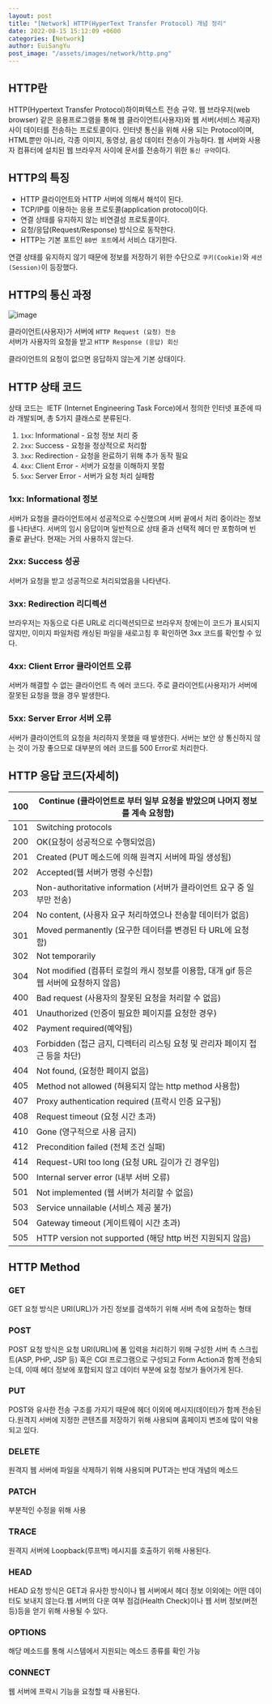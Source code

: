 ```yaml
---
layout: post
title: "[Network] HTTP(HyperText Transfer Protocol) 개념 정리"
date: 2022-08-15 15:12:09 +0600
categories: [Network]
author: EuiSangYu
post_image: "/assets/images/network/http.png"
---
```


## HTTP란

HTTP(Hypertext Transfer Protocol)하이퍼텍스트 전송 규약. 웹 브라우저(web browser) 같은 응용프로그램을 통해 웹 클라이언트(사용자)와 웹 서버(서비스 제공자) 사이 데이터를 전송하는 프로토콜이다. 인터넷 통신을 위해 사용 되는 Protocol이며, HTML뿐만 아니라, 각종 이미지, 동영상, 음성 데이터 전송이 가능하다. 웹 서버와 사용자 컴퓨터에 설치된 웹 브라우저 사이에 문서를 전송하기 위한 `통신 규약`이다.

## HTTP의 특징

-   HTTP 클라이언트와 HTTP 서버에 의해서 해석이 된다.
-   TCP/IP를 이용하는 응용 프로토콜(application protocol)이다.
-   연결 상태를 유지하지 않는 비연결성 프로토콜이다.
-   요청/응답(Request/Response) 방식으로 동작한다.
-   HTTP는 기본 포트인 `80번 포트`에서 서비스 대기한다.

연결 상태를 유지하지 않기 때문에 정보를 저장하기 위한 수단으로 `쿠키(Cookie)`와 `세션(Session)`이 등장했다.

## HTTP의 통신 과정

![image](https://user-images.githubusercontent.com/58925978/187123035-51c524f7-c960-46e4-b960-e81834faa180.png)


클라이언트(사용자)가 서버에 `HTTP Request (요청) 전송`  
서버가 사용자의 요청을 받고 `HTTP Response (응답) 회신`

클라이언트의 요청이 없으면 응답하지 않는게 기본 상태이다.

## HTTP 상태 코드

상태 코드는  IETF (Internet Engineering Task Force)에서 정의한 인터넷 표준에 따라 개발되며, 총 5가지 클래스로 분류된다.

1.  `1xx`: Informational - 요청 정보 처리 중
2.  `2xx`: Success - 요청을 정상적으로 처리함
3.  `3xx`: Redirection - 요청을 완료하기 위해 추가 동작 필요
4.  `4xx`: Client Error - 서버가 요청을 이해하지 못함
5.  `5xx`: Server Error - 서버가 요청 처리 실패함

### 1xx: Informational 정보

서버가 요청을 클라이언트에서 성공적으로 수신했으며 서버 끝에서 처리 중이라는 정보를 나타낸다. 서버의 임시 응답이며 일반적으로 상태 줄과 선택적 헤더 만 포함하며 빈 줄로 끝난다. 현재는 거의 사용하지 않는다.

### 2xx: Success 성공

서버가 요청을 받고 성공적으로 처리되었음을 나타낸다.

### 3xx: Redirection 리디렉션

브라우저는 자동으로 다른 URL로 리디렉션되므로 브라우저 창에는이 코드가 표시되지 않지만, 이미지 파일처럼 캐싱된 파일을 새로고침 후 확인하면 3xx 코드를 확인할 수 있다.

### 4xx: Client Error 클라이언트 오류

서버가 해결할 수 없는 클라이언트 측 에러 코드다. 주로 클라이언트(사용자)가 서버에 잘못된 요청을 했을 경우 발생한다.

### 5xx: Server Error 서버 오류

서버가 클라이언트의 요청을 처리하지 못했을 때 발생한다. 서버는 보안 상 통신하지 않는 것이 가장 좋으므로 대부분의 에러 코드를 500 Error로 처리한다.

## HTTP 응답 코드(자세히)

| 100 | Continue (클라이언트로 부터 일부 요청을 받았으며 나머지 정보를 계속 요청함) |
| --- | --- |
| 101 | Switching protocols |
| 200 | OK(요청이 성공적으로 수행되었음) |
| 201 | Created (PUT 메소드에 의해 원격지 서버에 파일 생성됨) |
| 202 | Accepted(웹 서버가 명령 수신함) |
| 203 | Non-authoritative information (서버가 클라이언트 요구 중 일부만 전송) |
| 204 | No content, (사용자 요구 처리하였으나 전송할 데이터가 없음) |
| 301 | Moved permanently (요구한 데이터를 변경된 타 URL에 요청함) |
| 302 | Not temporarily |
| 304 | Not modified (컴퓨터 로컬의 캐시 정보를 이용함, 대개 gif 등은 웹 서버에 요청하지 않음) |
| 400 | Bad request (사용자의 잘못된 요청을 처리할 수 없음) |
| 401 | Unauthorized (인증이 필요한 페이지를 요청한 경우) |
| 402 | Payment required(예약됨) |
| 403 | Forbidden (접근 금지, 디렉터리 리스팅 요청 및 관리자 페이지 접근 등을 차단) |
| 404 | Not found, (요청한 페이지 없음) |
| 405 | Method not allowed (혀용되지 않는 http method 사용함) |
| 407 | Proxy authentication required (프락시 인증 요구됨) |
| 408 | Request timeout (요청 시간 초과) |
| 410 | Gone (영구적으로 사용 금지) |
| 412 | Precondition failed (전체 조건 실패) |
| 414 | Request-URI too long (요청 URL 길이가 긴 경우임) |
| 500 | Internal server error (내부 서버 오류) |
| 501 | Not implemented (웹 서버가 처리할 수 없음) |
| 503 | Service unnailable (서비스 제공 불가) |
| 504 | Gateway timeout (게이트웨이 시간 초과) |
| 505 | HTTP version not supported (해당 http 버전 지원되지 않음) |

## HTTP Method

### GET

GET 요청 방식은 URI(URL)가 가진 정보를 검색하기 위해 서버 측에 요청하는 형태

### POST

POST 요청 방식은 요청 URI(URL)에 폼 입력을 처리하기 위해 구성한 서버 측 스크립트(ASP, PHP, JSP 등) 혹은 CGI 프로그램으로 구성되고 Form Action과 함께 전송되는데, 이때 헤더 정보에 포함되지 않고 데이터 부분에 요청 정보가 들어가게 된다. 

### PUT

POST와 유사한 전송 구조를 가지기 때문에 헤더 이외에 메시지(데이터)가 함께 전송된다.원격지 서버에 지정한 콘텐츠를 저장하기 위해 사용되며 홈페이지 변조에 많이 악용되고 있다.

### DELETE

원격지 웹 서버에 파일을 삭제하기 위해 사용되며 PUT과는 반대 개념의 메소드

### PATCH

부분적인 수정을 위해 사용

### TRACE

원격지 서버에 Loopback(루프백) 메시지를 호출하기 위해 사용된다. 

### HEAD

HEAD 요청 방식은 GET과 유사한 방식이나 웹 서버에서 헤더 정보 이외에는 어떤 데이터도 보내지 않는다.웹 서버의 다운 여부 점검(Health Check)이나 웹 서버 정보(버전 등)등을 얻기 위해 사용될 수 있다. 

### OPTIONS

해당 메소드를 통해 시스템에서 지원되는 메소드 종류를 확인 가능

### CONNECT

웹 서버에 프락시 기능을 요청할 때 사용된다.